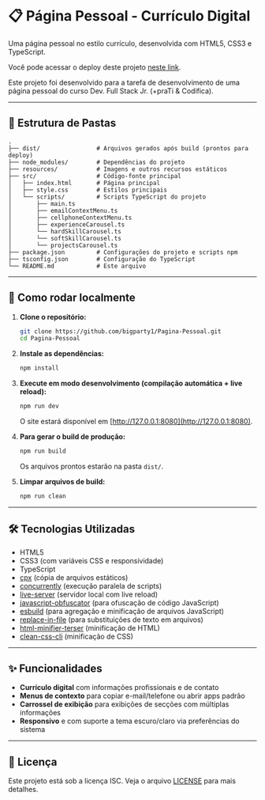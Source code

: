 # 📋 Página Pessoal - Currículo Digital

Uma página pessoal no estilo currículo, desenvolvida com HTML5, CSS3 e TypeScript.

Você pode acessar o deploy deste projeto [neste link](https://www.inf.ufrgs.br/~ksgomes/).

Este projeto foi desenvolvido para a tarefa de desenvolvimento de uma página pessoal do curso Dev. Full Stack Jr. (+praTi & Codifica).

---

## 📁 Estrutura de Pastas

```
.
├── dist/                # Arquivos gerados após build (prontos para deploy)
├── node_modules/        # Dependências do projeto
├── resources/           # Imagens e outros recursos estáticos
├── src/                 # Código-fonte principal
│   ├── index.html       # Página principal
│   ├── style.css        # Estilos principais
│   └── scripts/         # Scripts TypeScript do projeto
│       ├── main.ts
│       ├── emailContextMenu.ts
│       ├── cellphoneContextMenu.ts
│       ├── experienceCarousel.ts
│       └── hardSkillCarousel.ts
│       └── softSkillCarousel.ts
│       └── projectsCarousel.ts
├── package.json         # Configurações do projeto e scripts npm
├── tsconfig.json        # Configuração do TypeScript
└── README.md            # Este arquivo
```

---

## 🚀 Como rodar localmente

1. **Clone o repositório:**
   ```sh
   git clone https://github.com/bigparty1/Pagina-Pessoal.git
   cd Pagina-Pessoal
   ```

2. **Instale as dependências:**
   ```sh
   npm install
   ```

3. **Execute em modo desenvolvimento (compilação automática + live reload):**
   ```sh
   npm run dev
   ```
   O site estará disponível em [http://127.0.0.1:8080](http://127.0.0.1:8080).

4. **Para gerar o build de produção:**
   ```sh
   npm run build
   ```
   Os arquivos prontos estarão na pasta `dist/`.

5. **Limpar arquivos de build:**
   ```sh
   npm run clean
   ```

---

## 🛠️ Tecnologias Utilizadas

- HTML5
- CSS3 (com variáveis CSS e responsividade)
- TypeScript
- [cpx](https://www.npmjs.com/package/cpx) (cópia de arquivos estáticos)
- [concurrently](https://www.npmjs.com/package/concurrently) (execução paralela de scripts)
- [live-server](https://www.npmjs.com/package/live-server) (servidor local com live reload)
- [javascript-obfuscator](https://www.npmjs.com/package/javascript-obfuscator) (para ofuscação de código JavaScript)
- [esbuild](https://www.npmjs.com/package/esbuild) (para agregação e minificação de arquivos JavaScript)
- [replace-in-file](https://www.npmjs.com/package/replace-in-file) (para substituições de texto em arquivos)
- [html-minifier-terser](https://www.npmjs.com/package/html-minifier-terser) (minificação de HTML)
- [clean-css-cli](https://www.npmjs.com/package/clean-css-cli) (minificação de CSS)

---

## ✨ Funcionalidades

- **Currículo digital** com informações profissionais e de contato
- **Menus de contexto** para copiar e-mail/telefone ou abrir apps padrão
- **Carrossel de exibição** para exibições de secções com múltiplas informações
- **Responsivo** e com suporte a tema escuro/claro via preferências do sistema

---

## 📄 Licença

Este projeto está sob a licença ISC. Veja o arquivo [LICENSE](LICENSE) para mais detalhes.